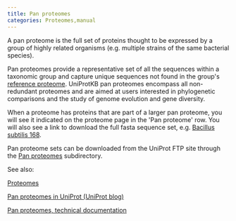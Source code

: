 ```yaml
---
title: Pan proteomes
categories: Proteomes,manual
---
```


A pan proteome is the full set of proteins thought to be expressed by a group of highly related organisms (e.g. multiple strains of the same bacterial species).

Pan proteomes provide a representative set of all the sequences within a taxonomic group and capture unique sequences not found in the group's [reference proteome](http://www.uniprot.org/help/reference%5Fproteome). UniProtKB pan proteomes encompass all non-redundant proteomes and are aimed at users interested in phylogenetic comparisons and the study of genome evolution and gene diversity.

When a proteome has proteins that are part of a larger pan proteome, you will see it indicated on the proteome page in the 'Pan proteome' row. You will also see a link to download the full fasta sequence set, e.g. [Bacillus subtilis 168](http://www.uniprot.org/proteomes/UP000001570).

Pan proteome sets can be downloaded from the UniProt FTP site through the [Pan proteomes](ftp://ftp.uniprot.org/pub/databases/uniprot/current%5Frelease/knowledgebase/pan%5Fproteomes/) subdirectory.

See also:

[Proteomes](http://www.uniprot.org/proteomes)

[Pan proteomes in UniProt (UniProt blog)](http://insideuniprot.blogspot.ch/2016/03/pan%2Dproteomes%2Din%2Duniprot.html)

[Pan proteomes, technical documentation](http://pir.georgetown.edu/rps/pp.shtml)